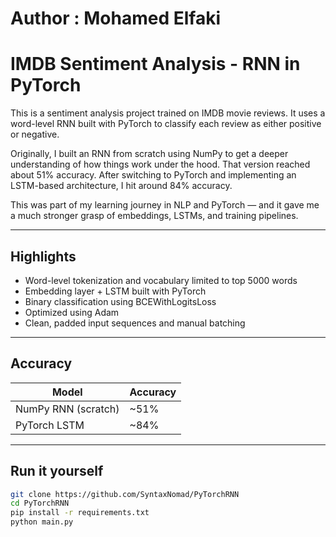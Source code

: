 # Author : Mohamed Elfaki
# IMDB Sentiment Analysis - RNN in PyTorch

This is a sentiment analysis project trained on IMDB movie reviews. It uses a word-level RNN built with PyTorch to classify each review as either positive or negative.

Originally, I built an RNN from scratch using NumPy to get a deeper understanding of how things work under the hood. That version reached about 51% accuracy. After switching to PyTorch and implementing an LSTM-based architecture, I hit around 84% accuracy.

This was part of my learning journey in NLP and PyTorch — and it gave me a much stronger grasp of embeddings, LSTMs, and training pipelines.

---

## Highlights

- Word-level tokenization and vocabulary limited to top 5000 words
- Embedding layer + LSTM built with PyTorch
- Binary classification using BCEWithLogitsLoss
- Optimized using Adam
- Clean, padded input sequences and manual batching

---

## Accuracy

| Model           | Accuracy |
|------------------|----------|
| NumPy RNN (scratch) | ~51%     |
| PyTorch LSTM        | ~84%     |

---

## Run it yourself

```bash
git clone https://github.com/SyntaxNomad/PyTorchRNN
cd PyTorchRNN
pip install -r requirements.txt
python main.py

